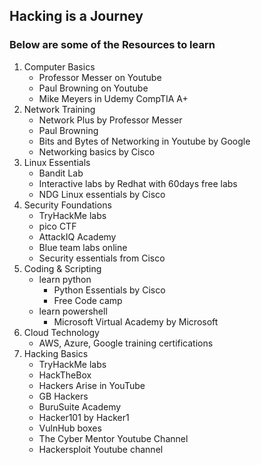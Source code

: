 ## Hacking is a Journey 
### Below are some of the Resources to learn
1. Computer Basics
   - Professor Messer on Youtube
   - Paul Browning on Youtube
   - Mike Meyers in Udemy CompTIA A+
2. Network Training
   - Network Plus by Professor Messer
   - Paul Browning
   - Bits and Bytes of Networking in Youtube by Google
   - Networking basics by Cisco
3. Linux Essentials 
   - Bandit Lab
   - Interactive labs by Redhat with 60days free labs
   - NDG Linux essentials by Cisco
4. Security Foundations
   - TryHackMe labs
   - pico CTF
   - AttackIQ Academy
   - Blue team labs online
   - Security essentials from Cisco
5. Coding & Scripting
   - learn python
      - Python Essentials by Cisco
      - Free Code camp
   - learn powershell
      - Microsoft Virtual Academy by Microsoft
6. Cloud Technology
   - AWS, Azure, Google training certifications
7. Hacking Basics
   - TryHackMe labs
   - HackTheBox
   - Hackers Arise in YouTube
   - GB Hackers
   - BuruSuite Academy
   - Hacker101 by Hacker1
   - VulnHub boxes
   - The Cyber Mentor Youtube Channel
   - Hackersploit Youtube channel
